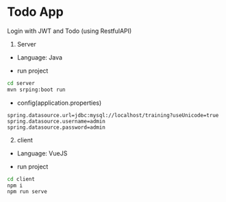 # Todo App

Login with JWT and Todo (using RestfulAPI)

1. Server

* Language: Java

* run project
```cmd
cd server
mvn srping:boot run
```

* config(application.properties)
```
spring.datasource.url=jdbc:mysql://localhost/training?useUnicode=true
spring.datasource.username=admin
spring.datasource.password=admin

```
2. client

* Language: VueJS

* run project
```cmd
cd client
npm i
npm run serve
```
